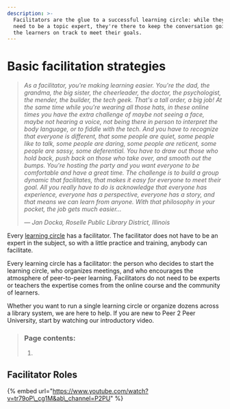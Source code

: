 ```yaml
---
description: >-
  Facilitators are the glue to a successful learning circle: while they don't
  need to be a topic expert, they're there to keep the conversation going and
  the learners on track to meet their goals.
---
```


# Basic facilitation strategies

> _As a facilitator, you're making learning easier. You're the dad, the grandma, the big sister, the cheerleader, the doctor, the psychologist, the mender, the builder, the tech geek. That's a tall order, a big job! At the same time while you're wearing all those hats, in these online times you have the extra challenge of maybe not seeing a face, maybe not hearing a voice, not being there in person to interpret the body language, or to fiddle with the tech. And you have to recognize that everyone is different, that some people are quiet, some people like to talk, some people are daring, some people are reticent, some people are sassy, some deferential. You have to draw out those who hold back, push back on those who take over, and smooth out the bumps. You're hosting the party and you want everyone to be comfortable and have a great time. The challenge is to build a group dynamic that facilitates, that makes it easy for everyone to meet their goal. All you really have to do is acknowledge that everyone has experience, everyone has a perspective, everyone has a story, and that means we can learn from anyone. With that philosophy in your pocket, the job gets much easier…_
>
> _— Jan Docka, Roselle Public Library District, Illinois_

Every [learning circle](../learning-circles/learning-circles-1.md) has a facilitator. The facilitator does not have to be an expert in the subject, so with a little practice and training, anybody can facilitate.

Every learning circle has a facilitator: the person who decides to start the learning circle, who organizes meetings, and who encourages the atmosphere of peer-to-peer learning. Facilitators do not need to be experts or teachers the expertise comes from the online course and the community of learners.

Whether you want to run a single learning circle or organize dozens across a library system, we are here to help. If you are new to Peer 2 Peer University, start by watching our introductory video.  


> ### Page contents:
>
> 1.

## Facilitator Roles

{% embed url="https://www.youtube.com/watch?v=tr79oP\_cg1M&ab\_channel=P2PU" %}





